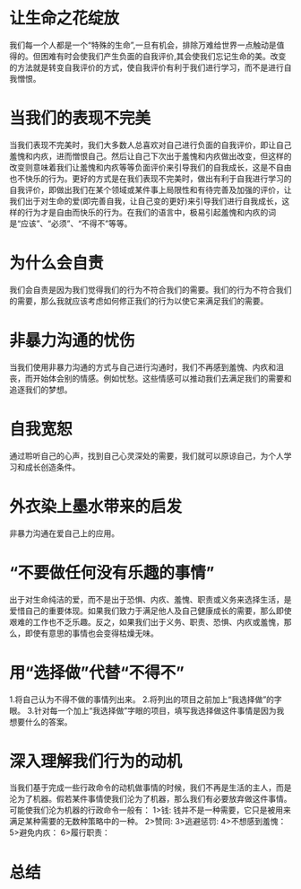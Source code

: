 # 让生命之花绽放
  我们每一个人都是一个“特殊的生命”,一旦有机会，排除万难给世界一点触动是值得的。但困难有时会使我们产生负面的自我评价,其会使我们忘记生命的美。改变的方法就是转变自我评价的方式，使自我评价有利于我们进行学习，而不是进行自我憎恨。

# 当我们的表现不完美
  当我们表现不完美时，我们大多数人总喜欢对自己进行负面的自我评价，即让自己羞愧和内疚，进而憎恨自己。然后让自己下次出于羞愧和内疚做出改变，但这样的改变则意味着我们让羞愧和内疚等等负面评价来引导我们的自我成长，这是不自由也不快乐的行为。更好的方式是在我们表现不完美时，做出有利于自我进行学习的自我评价，即做出我们在某个领域或某件事上局限性和有待完善及加强的评价，让我们出于对生命的爱(即完善自我，让自己变的更好)来引导我们进行自我成长，这样的行为才是自由而快乐的行为。在我们的语言中，极易引起羞愧和内疚的词是“应该”、“必须”、“不得不”等等。
# 为什么会自责
  我们会自责是因为我们觉得我们的行为不符合我们的需要。我们的行为不符合我们的需要，那么我就应该考虑如何修正我们的行为以使它来满足我们的需要。

# 非暴力沟通的忧伤
  当我们使用非暴力沟通的方式与自己进行沟通时，我们不再感到羞愧、内疚和沮丧，而开始体会别的情感。例如忧愁。这些情感可以推动我们去满足我们的需要和追逐我们的梦想。

# 自我宽恕
  通过聆听自己的心声，找到自己心灵深处的需要，我们就可以原谅自己，为个人学习和成长创造条件。

# 外衣染上墨水带来的启发
  非暴力沟通在爱自己上的应用。
  
# “不要做任何没有乐趣的事情”
  出于对生命纯洁的爱，而不是出于恐惧、内疚、羞愧、职责或义务来选择生活，是爱惜自己的重要体现。如果我们致力于满足他人及自己健康成长的需要，那么即使艰难的工作也不乏乐趣。反之，如果我们出于义务、职责、恐惧、内疚或羞愧，那么，即使有意思的事情也会变得枯燥无味。

# 用“选择做”代替“不得不”
1.将自己认为不得不做的事情列出来。
2.将列出的项目之前加上“我选择做”的字眼。
3.针对每一个加上“我选择做”字眼的项目，填写我选择做这件事情是因为我想要什么的答案。

# 深入理解我们行为的动机
当我们基于完成一些行政命令的动机做事情的时候，我们不再是生活的主人，而是沦为了机器。假若某件事情使我们沦为了机器，那么我们有必要放弃做这件事情。可能使我们沦为机器的行政命令一般有：
1>钱: 钱并不是一种需要，它只是被用来满足某种需要的无数种策略中的一种。
2>赞同: 
3>逃避惩罚:
4>不想感到羞愧：
5>避免内疚：
6>履行职责：

# 总结
